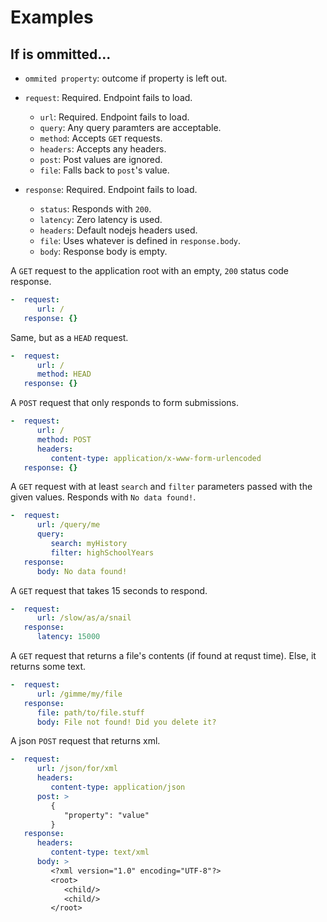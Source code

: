 # Examples

## If <xyz> is ommitted...

* `ommited property`: outcome if property is left out.

* `request`: Required. Endpoint fails to load.
    * `url`: Required. Endpoint fails to load.
    * `query`: Any query paramters are acceptable.
    * `method`: Accepts `GET` requests.
    * `headers`: Accepts any headers.
    * `post`: Post values are ignored.
    * `file`: Falls back to `post`'s value.
* `response`: Required. Endpoint fails to load.
    * `status`: Responds with `200`.
    * `latency`: Zero latency is used.
    * `headers`: Default nodejs headers used.
    * `file`: Uses whatever is defined in `response.body`.
    * `body`: Response body is empty.

A `GET` request to the application root with an empty, `200` status code response.

```yaml
-  request:
      url: /
   response: {}
```

Same, but as a `HEAD` request.

```yaml
-  request:
      url: /
      method: HEAD
   response: {}
```

A `POST` request that only responds to form submissions.

```yaml
-  request:
      url: /
      method: POST
      headers:
         content-type: application/x-www-form-urlencoded
   response: {}
```

A `GET` request with at least `search` and `filter` parameters passed with the given values. Responds with `No data found!`.

```yaml
-  request:
      url: /query/me
      query:
         search: myHistory
         filter: highSchoolYears
   response:
      body: No data found!
```

A `GET` request that takes 15 seconds to respond.

```yaml
-  request:
      url: /slow/as/a/snail
   response:
      latency: 15000
```

A `GET` request that returns a file's contents (if found at requst time). Else, it returns some text.

```yaml
-  request:
      url: /gimme/my/file
   response:
      file: path/to/file.stuff
      body: File not found! Did you delete it?
```

A json `POST` request that returns xml.

```yaml
-  request:
      url: /json/for/xml
      headers:
         content-type: application/json
      post: >
         {
            "property": "value"
         }
   response:
      headers:
         content-type: text/xml
      body: >
         <?xml version="1.0" encoding="UTF-8"?>
         <root>
            <child/>
            <child/>
         </root>
```
